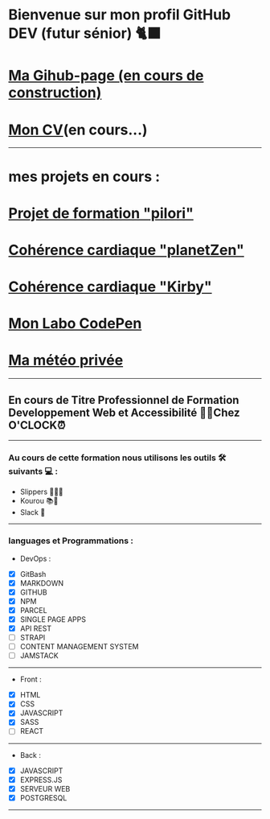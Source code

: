 # Bienvenue sur mon profil GitHub DEV (futur sénior)  🐈‍⬛

# [Ma Gihub-page (en cours de construction)](https://jimmyomont.github.io/)
# [Mon CV](https://cv-omont-jimmy.vercel.app/)(en cours...)
---
# mes projets en cours :
# [Projet de formation "pilori"](https://pilori.vercel.app/)
# [Cohérence cardiaque "planetZen"](https://coherence-cardiaque-planet.vercel.app/)
# [Cohérence cardiaque "Kirby" ](https://coherence-cardiaque-nu.vercel.app/#)
# [Mon Labo CodePen](https://codepen.io/jimmy76)
# [Ma météo privée](https://micro-meteo-boulbi.vercel.app/)
---

## En cours de Titre Professionnel de Formation Developpement Web et Accessibilité 👨‍💻Chez **O'CLOCK**⏰
---
### Au cours de cette formation nous utilisons les outils 🛠️ suivants 💻 : 

- Slippers 🧑‍🏫💼
- Kourou 📚📝
- Slack 📱
---
### languages et Programmations : 

* DevOps :
- [x] GitBash
- [x] MARKDOWN
- [x] GITHUB
- [x] NPM
- [x] PARCEL
- [x] SINGLE PAGE APPS
- [x] API REST
- [ ] STRAPI
- [ ] CONTENT MANAGEMENT SYSTEM
- [ ] JAMSTACK
---
* Front : 
- [x] HTML 
- [x] CSS
- [x] JAVASCRIPT
- [x] SASS
- [ ] REACT
---
* Back :
- [x] JAVASCRIPT
- [x] EXPRESS.JS
- [x] SERVEUR WEB
- [x] POSTGRESQL
---

